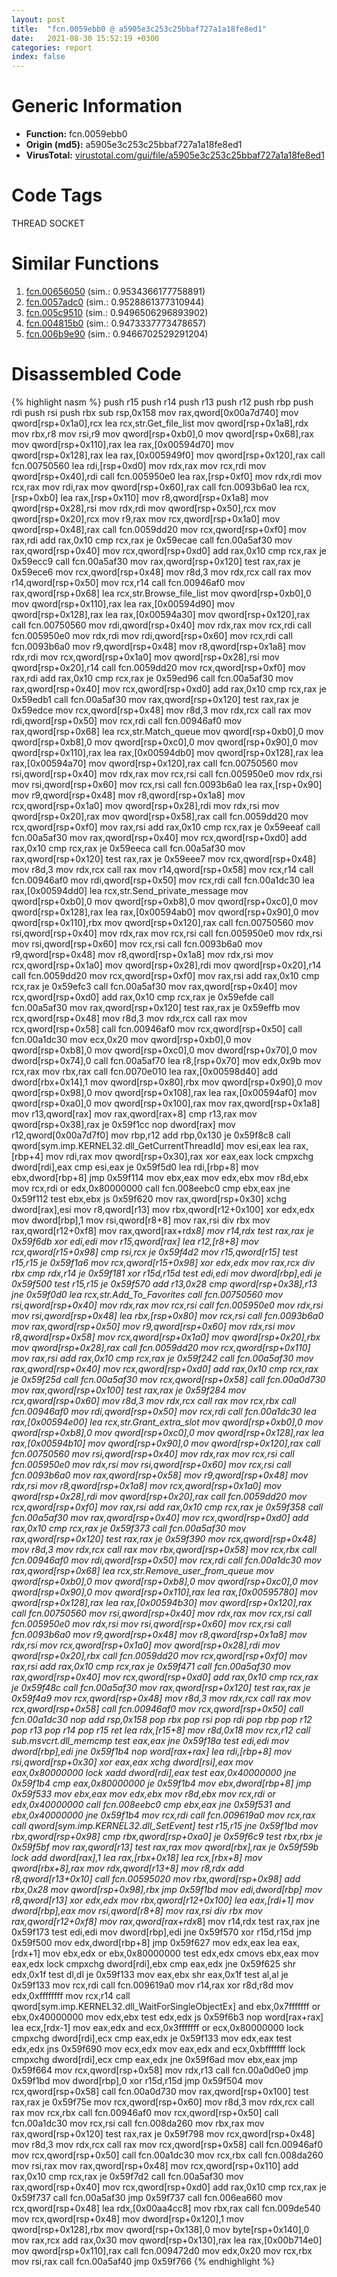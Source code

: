 ```yaml
---
layout: post
title:  "fcn.0059ebb0 @ a5905e3c253c25bbaf727a1a18fe8ed1"
date:   2021-08-30 15:52:19 +0300
categories: report
index: false
---
```


# Generic Information
- **Function:** fcn.0059ebb0
- **Origin (md5):** a5905e3c253c25bbaf727a1a18fe8ed1
- **VirusTotal:** [virustotal.com/gui/file/a5905e3c253c25bbaf727a1a18fe8ed1][virustotal_ref]

# Code Tags
<span class="tag" id="THREAD">THREAD</span>
<span class="tag" id="SOCKET">SOCKET</span>


# Similar Functions

1. [fcn.00656050][similar_1_ref] (sim.: 0.9534366177758891)
2. [fcn.0057adc0][similar_2_ref] (sim.: 0.9528861377310944)
3. [fcn.005c9510][similar_3_ref] (sim.: 0.9496506296893902)
4. [fcn.004815b0][similar_4_ref] (sim.: 0.9473337773478657)
5. [fcn.006b9e90][similar_5_ref] (sim.: 0.9466702529291204)


# Disassembled Code

{% highlight nasm %}
push r15
push r14
push r13
push r12
push rbp
push rdi
push rsi
push rbx
sub rsp,0x158
mov rax,qword[0x00a7d740]
mov qword[rsp+0x1a0],rcx
lea rcx,str.Get_file_list
mov qword[rsp+0x1a8],rdx
mov rbx,r8
mov rsi,r9
mov qword[rsp+0xb0],0
mov qword[rsp+0x68],rax
mov qword[rsp+0x110],rax
lea rax,[0x00594d70]
mov qword[rsp+0x128],rax
lea rax,[0x005949f0]
mov qword[rsp+0x120],rax
call fcn.00750560
lea rdi,[rsp+0xd0]
mov rdx,rax
mov rcx,rdi
mov qword[rsp+0x40],rdi
call fcn.005950e0
lea rax,[rsp+0xf0]
mov rdx,rdi
mov rcx,rax
mov rdi,rax
mov qword[rsp+0x60],rax
call fcn.0093b6a0
lea rcx,[rsp+0xb0]
lea rax,[rsp+0x110]
mov r8,qword[rsp+0x1a8]
mov qword[rsp+0x28],rsi
mov rdx,rdi
mov qword[rsp+0x50],rcx
mov qword[rsp+0x20],rcx
mov r9,rax
mov rcx,qword[rsp+0x1a0]
mov qword[rsp+0x48],rax
call fcn.0059dd20
mov rcx,qword[rsp+0xf0]
mov rax,rdi
add rax,0x10
cmp rcx,rax
je 0x59ecae
call fcn.00a5af30
mov rax,qword[rsp+0x40]
mov rcx,qword[rsp+0xd0]
add rax,0x10
cmp rcx,rax
je 0x59ecc9
call fcn.00a5af30
mov rax,qword[rsp+0x120]
test rax,rax
je 0x59ece6
mov rcx,qword[rsp+0x48]
mov r8d,3
mov rdx,rcx
call rax
mov r14,qword[rsp+0x50]
mov rcx,r14
call fcn.00946af0
mov rax,qword[rsp+0x68]
lea rcx,str.Browse_file_list
mov qword[rsp+0xb0],0
mov qword[rsp+0x110],rax
lea rax,[0x00594d90]
mov qword[rsp+0x128],rax
lea rax,[0x00594a30]
mov qword[rsp+0x120],rax
call fcn.00750560
mov rdi,qword[rsp+0x40]
mov rdx,rax
mov rcx,rdi
call fcn.005950e0
mov rdx,rdi
mov rdi,qword[rsp+0x60]
mov rcx,rdi
call fcn.0093b6a0
mov r9,qword[rsp+0x48]
mov r8,qword[rsp+0x1a8]
mov rdx,rdi
mov rcx,qword[rsp+0x1a0]
mov qword[rsp+0x28],rsi
mov qword[rsp+0x20],r14
call fcn.0059dd20
mov rcx,qword[rsp+0xf0]
mov rax,rdi
add rax,0x10
cmp rcx,rax
je 0x59ed96
call fcn.00a5af30
mov rax,qword[rsp+0x40]
mov rcx,qword[rsp+0xd0]
add rax,0x10
cmp rcx,rax
je 0x59edb1
call fcn.00a5af30
mov rax,qword[rsp+0x120]
test rax,rax
je 0x59edce
mov rcx,qword[rsp+0x48]
mov r8d,3
mov rdx,rcx
call rax
mov rdi,qword[rsp+0x50]
mov rcx,rdi
call fcn.00946af0
mov rax,qword[rsp+0x68]
lea rcx,str.Match_queue
mov qword[rsp+0xb0],0
mov qword[rsp+0xb8],0
mov qword[rsp+0xc0],0
mov qword[rsp+0x90],0
mov qword[rsp+0x110],rax
lea rax,[0x00594db0]
mov qword[rsp+0x128],rax
lea rax,[0x00594a70]
mov qword[rsp+0x120],rax
call fcn.00750560
mov rsi,qword[rsp+0x40]
mov rdx,rax
mov rcx,rsi
call fcn.005950e0
mov rdx,rsi
mov rsi,qword[rsp+0x60]
mov rcx,rsi
call fcn.0093b6a0
lea rax,[rsp+0x90]
mov r9,qword[rsp+0x48]
mov r8,qword[rsp+0x1a8]
mov rcx,qword[rsp+0x1a0]
mov qword[rsp+0x28],rdi
mov rdx,rsi
mov qword[rsp+0x20],rax
mov qword[rsp+0x58],rax
call fcn.0059dd20
mov rcx,qword[rsp+0xf0]
mov rax,rsi
add rax,0x10
cmp rcx,rax
je 0x59eeaf
call fcn.00a5af30
mov rax,qword[rsp+0x40]
mov rcx,qword[rsp+0xd0]
add rax,0x10
cmp rcx,rax
je 0x59eeca
call fcn.00a5af30
mov rax,qword[rsp+0x120]
test rax,rax
je 0x59eee7
mov rcx,qword[rsp+0x48]
mov r8d,3
mov rdx,rcx
call rax
mov r14,qword[rsp+0x58]
mov rcx,r14
call fcn.00946af0
mov rdi,qword[rsp+0x50]
mov rcx,rdi
call fcn.00a1dc30
lea rax,[0x00594dd0]
lea rcx,str.Send_private_message
mov qword[rsp+0xb0],0
mov qword[rsp+0xb8],0
mov qword[rsp+0xc0],0
mov qword[rsp+0x128],rax
lea rax,[0x00594ab0]
mov qword[rsp+0x90],0
mov qword[rsp+0x110],rbx
mov qword[rsp+0x120],rax
call fcn.00750560
mov rsi,qword[rsp+0x40]
mov rdx,rax
mov rcx,rsi
call fcn.005950e0
mov rdx,rsi
mov rsi,qword[rsp+0x60]
mov rcx,rsi
call fcn.0093b6a0
mov r9,qword[rsp+0x48]
mov r8,qword[rsp+0x1a8]
mov rdx,rsi
mov rcx,qword[rsp+0x1a0]
mov qword[rsp+0x28],rdi
mov qword[rsp+0x20],r14
call fcn.0059dd20
mov rcx,qword[rsp+0xf0]
mov rax,rsi
add rax,0x10
cmp rcx,rax
je 0x59efc3
call fcn.00a5af30
mov rax,qword[rsp+0x40]
mov rcx,qword[rsp+0xd0]
add rax,0x10
cmp rcx,rax
je 0x59efde
call fcn.00a5af30
mov rax,qword[rsp+0x120]
test rax,rax
je 0x59effb
mov rcx,qword[rsp+0x48]
mov r8d,3
mov rdx,rcx
call rax
mov rcx,qword[rsp+0x58]
call fcn.00946af0
mov rcx,qword[rsp+0x50]
call fcn.00a1dc30
mov ecx,0x20
mov qword[rsp+0xb0],0
mov qword[rsp+0xb8],0
mov qword[rsp+0xc0],0
mov dword[rsp+0x70],0
mov dword[rsp+0x74],0
call fcn.00a5af70
lea r8,[rsp+0x70]
mov edx,0x9b
mov rcx,rax
mov rbx,rax
call fcn.0070e010
lea rax,[0x00598d40]
add dword[rbx+0x14],1
mov qword[rsp+0x80],rbx
mov qword[rsp+0x90],0
mov qword[rsp+0x98],0
mov qword[rsp+0x108],rax
lea rax,[0x00594af0]
mov qword[rsp+0xa0],0
mov qword[rsp+0x100],rax
mov rax,qword[rsp+0x1a8]
mov r13,qword[rax]
mov rax,qword[rax+8]
cmp r13,rax
mov qword[rsp+0x38],rax
je 0x59f1cc
nop dword[rax]
mov r12,qword[0x00a7d7f0]
mov rbp,r12
add rbp,0x130
je 0x59f8c8
call qword[sym.imp.KERNEL32.dll_GetCurrentThreadId]
mov esi,eax
lea rax,[rbp+4]
mov rdi,rax
mov qword[rsp+0x30],rax
xor eax,eax
lock cmpxchg dword[rdi],eax
cmp esi,eax
je 0x59f5d0
lea rdi,[rbp+8]
mov ebx,dword[rbp+8]
jmp 0x59f114
mov ebx,eax
mov edx,ebx
mov r8d,ebx
mov rcx,rdi
or edx,0x80000000
call fcn.008eebc0
cmp ebx,eax
jne 0x59f112
test ebx,ebx
js 0x59f620
mov rax,qword[rsp+0x30]
xchg dword[rax],esi
mov r8,qword[r13]
mov rbx,qword[r12+0x100]
xor edx,edx
mov dword[rbp],1
mov rsi,qword[r8+8]
mov rax,rsi
div rbx
mov rax,qword[r12+0xf8]
mov rax,qword[rax+rdx*8]
mov r14,rdx
test rax,rax
je 0x59f6db
xor edi,edi
mov r15,qword[rax]
lea r12,[r8+8]
mov rcx,qword[r15+0x98]
cmp rsi,rcx
je 0x59f4d2
mov r15,qword[r15]
test r15,r15
je 0x59f1a6
mov rcx,qword[r15+0x98]
xor edx,edx
mov rax,rcx
div rbx
cmp rdx,r14
je 0x59f181
xor r15d,r15d
test edi,edi
mov dword[rbp],edi
je 0x59f500
test r15,r15
je 0x59f570
add r13,0x28
cmp qword[rsp+0x38],r13
jne 0x59f0d0
lea rcx,str.Add_To_Favorites
call fcn.00750560
mov rsi,qword[rsp+0x40]
mov rdx,rax
mov rcx,rsi
call fcn.005950e0
mov rdx,rsi
mov rsi,qword[rsp+0x48]
lea rbx,[rsp+0x80]
mov rcx,rsi
call fcn.0093b6a0
mov rax,qword[rsp+0x50]
mov r9,qword[rsp+0x60]
mov rdx,rsi
mov r8,qword[rsp+0x58]
mov rcx,qword[rsp+0x1a0]
mov qword[rsp+0x20],rbx
mov qword[rsp+0x28],rax
call fcn.0059dd20
mov rcx,qword[rsp+0x110]
mov rax,rsi
add rax,0x10
cmp rcx,rax
je 0x59f242
call fcn.00a5af30
mov rax,qword[rsp+0x40]
mov rcx,qword[rsp+0xd0]
add rax,0x10
cmp rcx,rax
je 0x59f25d
call fcn.00a5af30
mov rcx,qword[rsp+0x58]
call fcn.00a0d730
mov rax,qword[rsp+0x100]
test rax,rax
je 0x59f284
mov rcx,qword[rsp+0x60]
mov r8d,3
mov rdx,rcx
call rax
mov rcx,rbx
call fcn.00946af0
mov rdi,qword[rsp+0x50]
mov rcx,rdi
call fcn.00a1dc30
lea rax,[0x00594e00]
lea rcx,str.Grant_extra_slot
mov qword[rsp+0xb0],0
mov qword[rsp+0xb8],0
mov qword[rsp+0xc0],0
mov qword[rsp+0x128],rax
lea rax,[0x00594b10]
mov qword[rsp+0x90],0
mov qword[rsp+0x120],rax
call fcn.00750560
mov rsi,qword[rsp+0x40]
mov rdx,rax
mov rcx,rsi
call fcn.005950e0
mov rdx,rsi
mov rsi,qword[rsp+0x60]
mov rcx,rsi
call fcn.0093b6a0
mov rax,qword[rsp+0x58]
mov r9,qword[rsp+0x48]
mov rdx,rsi
mov r8,qword[rsp+0x1a8]
mov rcx,qword[rsp+0x1a0]
mov qword[rsp+0x28],rdi
mov qword[rsp+0x20],rax
call fcn.0059dd20
mov rcx,qword[rsp+0xf0]
mov rax,rsi
add rax,0x10
cmp rcx,rax
je 0x59f358
call fcn.00a5af30
mov rax,qword[rsp+0x40]
mov rcx,qword[rsp+0xd0]
add rax,0x10
cmp rcx,rax
je 0x59f373
call fcn.00a5af30
mov rax,qword[rsp+0x120]
test rax,rax
je 0x59f390
mov rcx,qword[rsp+0x48]
mov r8d,3
mov rdx,rcx
call rax
mov rbx,qword[rsp+0x58]
mov rcx,rbx
call fcn.00946af0
mov rdi,qword[rsp+0x50]
mov rcx,rdi
call fcn.00a1dc30
mov rax,qword[rsp+0x68]
lea rcx,str.Remove_user_from_queue
mov qword[rsp+0xb0],0
mov qword[rsp+0xb8],0
mov qword[rsp+0xc0],0
mov qword[rsp+0x90],0
mov qword[rsp+0x110],rax
lea rax,[0x00595780]
mov qword[rsp+0x128],rax
lea rax,[0x00594b30]
mov qword[rsp+0x120],rax
call fcn.00750560
mov rsi,qword[rsp+0x40]
mov rdx,rax
mov rcx,rsi
call fcn.005950e0
mov rdx,rsi
mov rsi,qword[rsp+0x60]
mov rcx,rsi
call fcn.0093b6a0
mov r9,qword[rsp+0x48]
mov r8,qword[rsp+0x1a8]
mov rdx,rsi
mov rcx,qword[rsp+0x1a0]
mov qword[rsp+0x28],rdi
mov qword[rsp+0x20],rbx
call fcn.0059dd20
mov rcx,qword[rsp+0xf0]
mov rax,rsi
add rax,0x10
cmp rcx,rax
je 0x59f471
call fcn.00a5af30
mov rax,qword[rsp+0x40]
mov rcx,qword[rsp+0xd0]
add rax,0x10
cmp rcx,rax
je 0x59f48c
call fcn.00a5af30
mov rax,qword[rsp+0x120]
test rax,rax
je 0x59f4a9
mov rcx,qword[rsp+0x48]
mov r8d,3
mov rdx,rcx
call rax
mov rcx,qword[rsp+0x58]
call fcn.00946af0
mov rcx,qword[rsp+0x50]
call fcn.00a1dc30
nop
add rsp,0x158
pop rbx
pop rsi
pop rdi
pop rbp
pop r12
pop r13
pop r14
pop r15
ret
lea rdx,[r15+8]
mov r8d,0x18
mov rcx,r12
call sub.msvcrt.dll_memcmp
test eax,eax
jne 0x59f18a
test edi,edi
mov dword[rbp],edi
jne 0x59f1b4
nop word[rax+rax]
lea rdi,[rbp+8]
mov rsi,qword[rsp+0x30]
xor eax,eax
xchg dword[rsi],eax
mov eax,0x80000000
lock xadd dword[rdi],eax
test eax,0x40000000
jne 0x59f1b4
cmp eax,0x80000000
je 0x59f1b4
mov ebx,dword[rbp+8]
jmp 0x59f533
mov ebx,eax
mov edx,ebx
mov r8d,ebx
mov rcx,rdi
or edx,0x40000000
call fcn.008eebc0
cmp ebx,eax
jne 0x59f531
and ebx,0x40000000
jne 0x59f1b4
mov rcx,rdi
call fcn.009619a0
mov rcx,rax
call qword[sym.imp.KERNEL32.dll_SetEvent]
test r15,r15
jne 0x59f1bd
mov rbx,qword[rsp+0x98]
cmp rbx,qword[rsp+0xa0]
je 0x59f6c9
test rbx,rbx
je 0x59f5bf
mov rax,qword[r13]
test rax,rax
mov qword[rbx],rax
je 0x59f59b
lock add dword[rax],1
lea rax,[rbx+0x18]
lea rcx,[rbx+8]
mov qword[rbx+8],rax
mov rdx,qword[r13+8]
mov r8,rdx
add r8,qword[r13+0x10]
call fcn.00595020
mov rbx,qword[rsp+0x98]
add rbx,0x28
mov qword[rsp+0x98],rbx
jmp 0x59f1bd
mov edi,dword[rbp]
mov r8,qword[r13]
xor edx,edx
mov rbx,qword[r12+0x100]
lea eax,[rdi+1]
mov dword[rbp],eax
mov rsi,qword[r8+8]
mov rax,rsi
div rbx
mov rax,qword[r12+0xf8]
mov rax,qword[rax+rdx*8]
mov r14,rdx
test rax,rax
jne 0x59f173
test edi,edi
mov dword[rbp],edi
jne 0x59f570
xor r15d,r15d
jmp 0x59f500
mov edx,dword[rbp+8]
jmp 0x59f627
mov edx,eax
lea eax,[rdx+1]
mov ebx,edx
or ebx,0x80000000
test edx,edx
cmovs ebx,eax
mov eax,edx
lock cmpxchg dword[rdi],ebx
cmp eax,edx
jne 0x59f625
shr edx,0x1f
test dl,dl
je 0x59f133
mov eax,ebx
shr eax,0x1f
test al,al
je 0x59f133
mov rcx,rdi
call fcn.009619a0
mov r14,rax
xor r8d,r8d
mov edx,0xffffffff
mov rcx,r14
call qword[sym.imp.KERNEL32.dll_WaitForSingleObjectEx]
and ebx,0x7fffffff
or ebx,0x40000000
mov edx,ebx
test edx,edx
js 0x59f6b3
nop word[rax+rax]
lea ecx,[rdx-1]
mov eax,edx
and ecx,0x3fffffff
or ecx,0x80000000
lock cmpxchg dword[rdi],ecx
cmp eax,edx
je 0x59f133
mov edx,eax
test edx,edx
jns 0x59f690
mov ecx,edx
mov eax,edx
and ecx,0xbfffffff
lock cmpxchg dword[rdi],ecx
cmp eax,edx
jne 0x59f6ad
mov ebx,eax
jmp 0x59f664
mov rcx,qword[rsp+0x58]
mov rdx,r13
call fcn.00a0d0e0
jmp 0x59f1bd
mov dword[rbp],0
xor r15d,r15d
jmp 0x59f504
mov rcx,qword[rsp+0x58]
call fcn.00a0d730
mov rax,qword[rsp+0x100]
test rax,rax
je 0x59f75e
mov rcx,qword[rsp+0x60]
mov r8d,3
mov rdx,rcx
call rax
mov rcx,rbx
call fcn.00946af0
mov rcx,qword[rsp+0x50]
call fcn.00a1dc30
mov rcx,rsi
call fcn.008da260
mov rbx,rax
mov rax,qword[rsp+0x120]
test rax,rax
je 0x59f798
mov rcx,qword[rsp+0x48]
mov r8d,3
mov rdx,rcx
call rax
mov rcx,qword[rsp+0x58]
call fcn.00946af0
mov rcx,qword[rsp+0x50]
call fcn.00a1dc30
mov rcx,rbx
call fcn.008da260
mov rsi,rax
mov rax,qword[rsp+0x48]
mov rcx,qword[rsp+0x110]
add rax,0x10
cmp rcx,rax
je 0x59f7d2
call fcn.00a5af30
mov rax,qword[rsp+0x40]
mov rcx,qword[rsp+0xd0]
add rax,0x10
cmp rcx,rax
je 0x59f737
call fcn.00a5af30
jmp 0x59f737
call fcn.006ea660
mov rcx,qword[rsp+0x48]
lea rdx,[0x00aa4cc8]
mov rbx,rax
call fcn.009de540
mov rcx,qword[rsp+0x48]
mov dword[rsp+0x120],1
mov qword[rsp+0x128],rbx
mov qword[rsp+0x138],0
mov byte[rsp+0x140],0
mov rax,rcx
add rax,0x30
mov qword[rsp+0x130],rax
lea rax,[0x00b714e0]
mov qword[rsp+0x110],rax
call fcn.009472d0
mov edx,0x20
mov rcx,rbx
mov rsi,rax
call fcn.00a5af40
jmp 0x59f766
{% endhighlight %}


[similar_1_ref]: /report/fcn.00656050@a5905e3c253c25bbaf727a1a18fe8ed1
[similar_2_ref]: /report/fcn.0057adc0@a5905e3c253c25bbaf727a1a18fe8ed1
[similar_3_ref]: /report/fcn.005c9510@a5905e3c253c25bbaf727a1a18fe8ed1
[similar_4_ref]: /report/fcn.004815b0@a5905e3c253c25bbaf727a1a18fe8ed1
[similar_5_ref]: /report/fcn.006b9e90@a5905e3c253c25bbaf727a1a18fe8ed1
[virustotal_ref]: https://www.virustotal.com/gui/file/a5905e3c253c25bbaf727a1a18fe8ed1